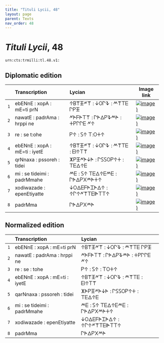 ```yaml
---
title: "Tituli Lycii, 48"
layout: page
parent: Texts
nav_order: 48
---
```




# *Tituli Lycii*, 48




`urn:cts:trmilli:tl.48.v1:`

## Diplomatic edition

|  | Transcription | Lycian | Image link |
| :---: | :------ | :------ | --- |
| `1` | ebENnE : xopA : mE=ti prN | 𐊁𐊂𐊚𐊑𐊏𐊚 : 𐊜𐊒𐊓𐊙 : 𐊎𐊚𐊗𐊆 𐊓𐊕𐊑 |[![image)](http://www.homermultitext.org/iipsrv?IIIF=/project/homer/pyramidal/deepzoom/lycian/hc/v1/2007.02.0097.tif/pct:3.28,1.036,83.47,12.18/100,/0/default.jpg)](http://www.homermultitext.org/ict2/?urn=urn:cite2:lycian:hc.v1:2007.02.0097@0.03280,0.01036,0.8347,0.1218) |
| `2` | nawatE : padrAma : hrppi ne | 𐊏𐊀𐊇𐊀𐊗𐊚 : 𐊓𐊀𐊅𐊕𐊙𐊎𐊀 : 𐊛𐊕𐊓𐊓𐊆 𐊏𐊁 |[![image)](http://www.homermultitext.org/iipsrv?IIIF=/project/homer/pyramidal/deepzoom/lycian/hc/v1/2007.02.0097.tif/pct:3.987,10.23,83.47,12.18/100,/0/default.jpg)](http://www.homermultitext.org/ict2/?urn=urn:cite2:lycian:hc.v1:2007.02.0097@0.03987,0.1023,0.8347,0.1218) |
| `3` | re : se t:ohe | 𐊕𐊁 : 𐊖𐊁 𐊗:𐊒𐊛𐊁 |[![image)](http://www.homermultitext.org/iipsrv?IIIF=/project/homer/pyramidal/deepzoom/lycian/hc/v1/2007.02.0097.tif/pct:3.28,20.6,83.47,12.18/100,/0/default.jpg)](http://www.homermultitext.org/ict2/?urn=urn:cite2:lycian:hc.v1:2007.02.0097@0.03280,0.2060,0.8347,0.1218) |
| `4` | ebENnE : xopA : mE=ti : iyetE | 𐊁𐊂𐊚𐊑𐊏𐊚 : 𐊜𐊒𐊓𐊙 : 𐊎𐊚𐊗𐊆 : 𐊆𐊊𐊁𐊗𐊚 |[![image)](http://www.homermultitext.org/iipsrv?IIIF=/project/homer/pyramidal/deepzoom/lycian/hc/v1/2007.02.0097.tif/pct:3.473,36.4,92.28,18.52/100,/0/default.jpg)](http://www.homermultitext.org/ict2/?urn=urn:cite2:lycian:hc.v1:2007.02.0097@0.03473,0.3640,0.9228,0.1852) |
| `5` | qrNnaxa : pssoreh : tidei | 𐊌𐊕𐊑𐊏𐊀𐊜𐊀 : 𐊓𐊖𐊖𐊒𐊕𐊁𐊛 : 𐊗𐊆𐊅𐊁𐊆 |[![image)](http://www.homermultitext.org/iipsrv?IIIF=/project/homer/pyramidal/deepzoom/lycian/hc/v1/2007.02.0097.tif/pct:3.215,49.61,92.28,18.52/100,/0/default.jpg)](http://www.homermultitext.org/ict2/?urn=urn:cite2:lycian:hc.v1:2007.02.0097@0.03215,0.4961,0.9228,0.1852) |
| `6` | mi : se tideimi : padrMmahe | 𐊎𐊆 : 𐊖𐊁 𐊗𐊆𐊅𐊁𐊆𐊎𐊆 : 𐊓𐊀𐊅𐊕𐊐𐊎𐊀𐊛𐊁 |[![image)](http://www.homermultitext.org/iipsrv?IIIF=/project/homer/pyramidal/deepzoom/lycian/hc/v1/2007.02.0097.tif/pct:2.251,62.31,92.28,18.52/100,/0/default.jpg)](http://www.homermultitext.org/ict2/?urn=urn:cite2:lycian:hc.v1:2007.02.0097@0.02251,0.6231,0.9228,0.1852) |
| `7` | xodiwazade : epenEtiyatte | 𐊜𐊒𐊅𐊆𐊇𐊀𐊈𐊀𐊅𐊁 : 𐊁𐊓𐊁𐊏𐊚𐊗𐊆𐊊𐊀𐊗𐊗𐊁 |[![image)](http://www.homermultitext.org/iipsrv?IIIF=/project/homer/pyramidal/deepzoom/lycian/hc/v1/2007.02.0097.tif/pct:3.794,73.06,92.28,18.52/100,/0/default.jpg)](http://www.homermultitext.org/ict2/?urn=urn:cite2:lycian:hc.v1:2007.02.0097@0.03794,0.7306,0.9228,0.1852) |
| `8` | padrMma | 𐊓𐊀𐊅𐊕𐊐𐊎𐊀 |[![image)](http://www.homermultitext.org/iipsrv?IIIF=/project/homer/pyramidal/deepzoom/lycian/hc/v1/2007.02.0097.tif/pct:4.887,87.05,93.12,12.95/100,/0/default.jpg)](http://www.homermultitext.org/ict2/?urn=urn:cite2:lycian:hc.v1:2007.02.0097@0.04887,0.8705,0.9312,0.1295) |

## Normalized edition

|  | Transcription | Lycian |
| :---: | :------ | :------ |
| `1` | ebENnE : xopA : mE=ti prN | 𐊁𐊂𐊚𐊑𐊏𐊚 : 𐊜𐊒𐊓𐊙 : 𐊎𐊚𐊗𐊆 𐊓𐊕𐊑 |
| `2` | nawatE : padrAma : hrppi ne | 𐊏𐊀𐊇𐊀𐊗𐊚 : 𐊓𐊀𐊅𐊕𐊙𐊎𐊀 : 𐊛𐊕𐊓𐊓𐊆 𐊏𐊁 |
| `3` | re : se : tohe | 𐊕𐊁 : 𐊖𐊁 : 𐊗𐊒𐊛𐊁 |
| `4` | ebENnE : xopA : mE=ti : iyetE | 𐊁𐊂𐊚𐊑𐊏𐊚 : 𐊜𐊒𐊓𐊙 : 𐊎𐊚𐊗𐊆 : 𐊆𐊊𐊁𐊗𐊚 |
| `5` | qarNnaxa : pssoreh : tidei | 𐊌𐊀𐊕𐊑𐊏𐊀𐊜𐊀 : 𐊓𐊖𐊖𐊒𐊕𐊁𐊛 : 𐊗𐊆𐊅𐊁𐊆 |
| `6` | mi : se tideimi : padrMmahe | 𐊎𐊆 : 𐊖𐊁 𐊗𐊆𐊅𐊁𐊆𐊎𐊆 : 𐊓𐊀𐊅𐊕𐊐𐊎𐊀𐊛𐊁 |
| `7` | xodiwazade : epenEtiyatte | 𐊜𐊒𐊅𐊆𐊇𐊀𐊈𐊀𐊅𐊁 : 𐊁𐊓𐊁𐊏𐊚𐊗𐊆𐊊𐊀𐊗𐊗𐊁 |
| `8` | padrMma | 𐊓𐊀𐊅𐊕𐊐𐊎𐊀 |